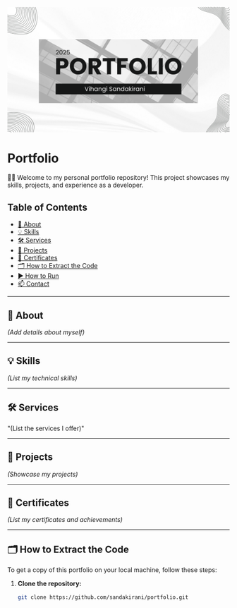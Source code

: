 ![Background](image/background.png)

# Portfolio

👩‍💻 Welcome to my personal portfolio repository! This project showcases my skills, projects, and experience as a developer.

## Table of Contents

- [📖 About](#about)
- [💡 Skills](#skills)
- [🛠️ Services](#services)
- [🚀 Projects](#projects)
- [📜 Certificates](#certificates)
- [🗂️ How to Extract the Code](#how-to-extract-the-code)
- [▶️ How to Run](#how-to-run)
- [📫 Contact](#contact)

---

## 📖 About

*(Add details about myself)*

---

## 💡 Skills

*(List my technical skills)*

---

## 🛠️ Services

"(List the services I offer)"

---

## 🚀 Projects

*(Showcase my projects)*

---

## 📜 Certificates

*(List my certificates and achievements)*

---

## 🗂️ How to Extract the Code

To get a copy of this portfolio on your local machine, follow these steps:

1. **Clone the repository:**

   ```bash
   git clone https://github.com/sandakirani/portfolio.git
